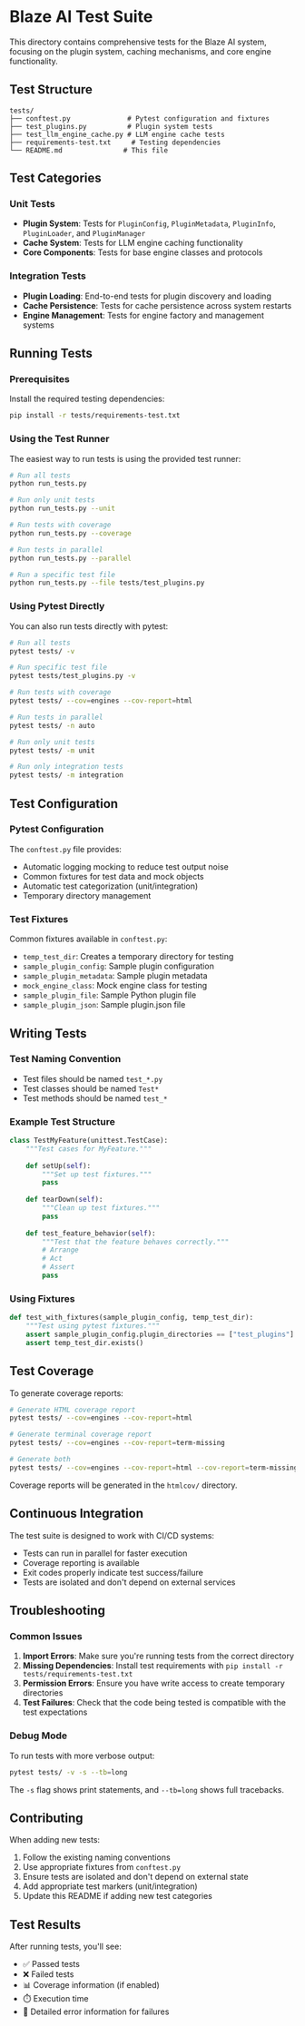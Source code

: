 # Blaze AI Test Suite

This directory contains comprehensive tests for the Blaze AI system, focusing on the plugin system, caching mechanisms, and core engine functionality.

## Test Structure

```
tests/
├── conftest.py              # Pytest configuration and fixtures
├── test_plugins.py          # Plugin system tests
├── test_llm_engine_cache.py # LLM engine cache tests
├── requirements-test.txt     # Testing dependencies
└── README.md               # This file
```

## Test Categories

### Unit Tests
- **Plugin System**: Tests for `PluginConfig`, `PluginMetadata`, `PluginInfo`, `PluginLoader`, and `PluginManager`
- **Cache System**: Tests for LLM engine caching functionality
- **Core Components**: Tests for base engine classes and protocols

### Integration Tests
- **Plugin Loading**: End-to-end tests for plugin discovery and loading
- **Cache Persistence**: Tests for cache persistence across system restarts
- **Engine Management**: Tests for engine factory and management systems

## Running Tests

### Prerequisites

Install the required testing dependencies:

```bash
pip install -r tests/requirements-test.txt
```

### Using the Test Runner

The easiest way to run tests is using the provided test runner:

```bash
# Run all tests
python run_tests.py

# Run only unit tests
python run_tests.py --unit

# Run tests with coverage
python run_tests.py --coverage

# Run tests in parallel
python run_tests.py --parallel

# Run a specific test file
python run_tests.py --file tests/test_plugins.py
```

### Using Pytest Directly

You can also run tests directly with pytest:

```bash
# Run all tests
pytest tests/ -v

# Run specific test file
pytest tests/test_plugins.py -v

# Run tests with coverage
pytest tests/ --cov=engines --cov-report=html

# Run tests in parallel
pytest tests/ -n auto

# Run only unit tests
pytest tests/ -m unit

# Run only integration tests
pytest tests/ -m integration
```

## Test Configuration

### Pytest Configuration

The `conftest.py` file provides:
- Automatic logging mocking to reduce test output noise
- Common fixtures for test data and mock objects
- Automatic test categorization (unit/integration)
- Temporary directory management

### Test Fixtures

Common fixtures available in `conftest.py`:

- `temp_test_dir`: Creates a temporary directory for testing
- `sample_plugin_config`: Sample plugin configuration
- `sample_plugin_metadata`: Sample plugin metadata
- `mock_engine_class`: Mock engine class for testing
- `sample_plugin_file`: Sample Python plugin file
- `sample_plugin_json`: Sample plugin.json file

## Writing Tests

### Test Naming Convention

- Test files should be named `test_*.py`
- Test classes should be named `Test*`
- Test methods should be named `test_*`

### Example Test Structure

```python
class TestMyFeature(unittest.TestCase):
    """Test cases for MyFeature."""
    
    def setUp(self):
        """Set up test fixtures."""
        pass
    
    def tearDown(self):
        """Clean up test fixtures."""
        pass
    
    def test_feature_behavior(self):
        """Test that the feature behaves correctly."""
        # Arrange
        # Act
        # Assert
        pass
```

### Using Fixtures

```python
def test_with_fixtures(sample_plugin_config, temp_test_dir):
    """Test using pytest fixtures."""
    assert sample_plugin_config.plugin_directories == ["test_plugins"]
    assert temp_test_dir.exists()
```

## Test Coverage

To generate coverage reports:

```bash
# Generate HTML coverage report
pytest tests/ --cov=engines --cov-report=html

# Generate terminal coverage report
pytest tests/ --cov=engines --cov-report=term-missing

# Generate both
pytest tests/ --cov=engines --cov-report=html --cov-report=term-missing
```

Coverage reports will be generated in the `htmlcov/` directory.

## Continuous Integration

The test suite is designed to work with CI/CD systems:

- Tests can run in parallel for faster execution
- Coverage reporting is available
- Exit codes properly indicate test success/failure
- Tests are isolated and don't depend on external services

## Troubleshooting

### Common Issues

1. **Import Errors**: Make sure you're running tests from the correct directory
2. **Missing Dependencies**: Install test requirements with `pip install -r tests/requirements-test.txt`
3. **Permission Errors**: Ensure you have write access to create temporary directories
4. **Test Failures**: Check that the code being tested is compatible with the test expectations

### Debug Mode

To run tests with more verbose output:

```bash
pytest tests/ -v -s --tb=long
```

The `-s` flag shows print statements, and `--tb=long` shows full tracebacks.

## Contributing

When adding new tests:

1. Follow the existing naming conventions
2. Use appropriate fixtures from `conftest.py`
3. Ensure tests are isolated and don't depend on external state
4. Add appropriate test markers (unit/integration)
5. Update this README if adding new test categories

## Test Results

After running tests, you'll see:
- ✅ Passed tests
- ❌ Failed tests
- 📊 Coverage information (if enabled)
- ⏱️ Execution time
- 📝 Detailed error information for failures
